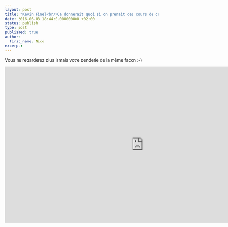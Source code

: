 ```yaml
---
layout: post
title: "Kevin Finel<br/>Ca donnerait quoi si on prenait des cours de cerveau ?"
date: 2016-06-08 18:44:0.000000000 +02:00
status: publish
type: post
published: true
author:
  first_name: Nico
excerpt:
---
```


Vous ne regarderez plus jamais votre penderie de la même façon ;-)

<iframe width="908" height="511" src="https://www.youtube.com/embed/ksB80XYiYzI" frameborder="0" allowfullscreen></iframe>

